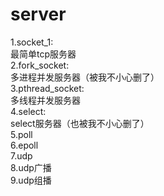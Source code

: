 # server
1.socket_1:  
  最简单tcp服务器  
2.fork_socket:  
  多进程并发服务器（被我不小心删了）  
3.pthread_socket:  
  多线程并发服务器  
4.select:  
  select服务器（也被我不小心删了）  
5.poll  
6.epoll  
7.udp  
8.udp广播  
9.udp组播  
